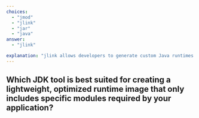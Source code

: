 ```yaml
---
choices:
  - "jmod"
  - "jlink"
  - "jar"
  - "java"
answer:
  - "jlink"

explanation: "jlink allows developers to generate custom Java runtimes by assembling only the necessary modules, improving performance and reducing attack surface."
---
```


## Which JDK tool is best suited for creating a lightweight, optimized runtime image that only includes specific modules required by your application?
